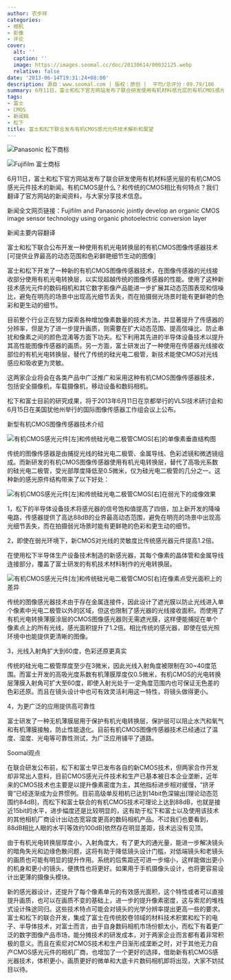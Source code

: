 ```yaml
---
author: 农步祥
categories:
- 相机
- 影像
- 评论
cover:
  alt: ''
  caption: ''
  image: https://images.soomal.cc/doc/20130614/00032125.webp
  relative: false
date: '2013-06-14T19:31:24+08:00'
description: 源自：www.soomal.com | 版权：原创 |  平均/总评分：09.79/186
summary: 6月11日，富士和松下官方网站发布了联合研发使用有机材料感光层的有机CMOS感光元件技术的新闻。有机CMOS是什么？和传统的CMOS相比有何特点？我们翻译了官方网站的新闻资料，与大家分享技术信息。
tags:
- 富士
- CMOS
- 新闻稿
- 松下
title: 富士和松下联合发布有机CMOS感光元件技术解析和展望
---
```


![Panasonic 松下商标](https://images.soomal.cc/doc/20130614/00032123_01.webp)



![Fujifilm 富士商标](https://images.soomal.cc/doc/20130614/00032124_01.webp)



6月11日，富士和松下官方网站发布了联合研发使用有机材料感光层的有机CMOS感光元件技术的新闻。有机CMOS是什么？和传统的CMOS相比有何特点？我们翻译了官方网站的新闻资料，与大家分享技术信息。



新闻全文网页链接：Fujifilm and Panasonic jointly develop an organic CMOS image sensor technology using organic photoelectric conversion layer



新闻主要内容翻译



富士和松下联合公布开发一种使用有机光电转换层的有机CMOS图像传感器技术 [可提供业界最高的动态范围和色彩鲜艳细节生动的图像]







富士和松下开发了一种新的有机CMOS图像传感器技术，在图像传感器的光线接收部分使用有机光电转换层，以实现超越传统的图像传感器的性能。使用了这种新技术感光元件的数码相机和其它数字影像产品能进一步扩展其动态范围表现和信噪比，避免在明亮的场景中出现高光细节丢失，而在拍摄弱光场景时能有更鲜艳的色彩和更生动的细节。







目前整个行业正在努力探索各种增加像素数量的技术方法，并显著提升了传感器的分辨率，但是为了进一步提升画质，则需要在扩大动态范围、提高信噪比、防止串扰和像素之间的颜色混淆等方面下功夫。松下利用其先进的半导体设备技术以提升其高性能图像传感器的画质。另一方面，富士研发出了一种使用在传感器光线接收部位的有机光电转换层，替代了传统的硅光电二极管，新技术能使CMOS对光线感应和吸收更为灵敏。







这两家企业将会在各类产品中广泛推广和采用这种有机CMOS图像传感器技术，包括安全摄像机，车载摄像机，移动设备和数码相机。







松下和富士目前的研究成果，将于2013年6月11日在京都举行的VLSI技术研讨会和6月15日在美国犹他州举行的国际图像传感器工作组会议上公布。







新型有机CMOS图像传感器技术介绍



![有机CMOS感光元件[左]和传统硅光电二极管CMOS[右]的单像素垂直结构图](https://images.soomal.cc/doc/20130614/00032120.webp)



传统的图像传感器是由捕捉光线的硅光电二极管、金属导线、色彩滤镜和微透镜组成。而新研发的有机CMOS图像传感器使用有机光电转换层，替代了高吸光系数的硅光电二极管，受光部厚度降低至0.5微米，仅为硅光电二极管的几分之一。这种新的感光原件结构带来了以下好处：



![有机CMOS感光元件[左]和传统硅光电二极管CMOS[右]在弱光下的成像效果](https://images.soomal.cc/doc/20130614/00032121.webp)



1，松下的半导体设备技术将感光器的信号饱和值提高了四倍，加上新开发的降噪电路，传感器提供了高达88dB的业界最高动态范围，避免在明亮的场景中出现高光细节丢失，而在拍摄弱光场景时能有更鲜艳的色彩和更生动的细节。



2，即使在弱光环境下，新CMOS对光线的灵敏度比传统感光器元件提高1.2倍。



在使用松下半导体生产设备技术制造的新感光器，其每个像素的晶体管和金属导线连接部分，覆盖了富士研发的有机技术材料制作的光电转换层。



![有机CMOS感光元件[左]和传统硅光电二极管CMOS[右]在像素点受光面积上的差异](https://images.soomal.cc/doc/20130614/00032122.webp)



传统的图像感光器技术由于存在金属连接件，因此设计了遮光膜以防止光线进入单个像素中光电二极管以外的区域，但这也限制了感光器的光线接收面积。而使用了有机光电转换薄膜涂层的CMOS图像感光器则无需遮光膜，这样便能捕捉在单个像素点上的所有光线，感光面积提升了1.2倍。相比传统的感光器，即使在低光照环境中也能提供更清晰的图像。







3，光线入射角扩大到60度，色彩还原更真实



传统的硅光电二极管厚度至少在3微米，因此光线入射角度被限制在30~40度范围。而富士开发的高吸光度系数有机薄膜厚度仅0.5微米，有机CMOS的光电转换层薄膜入射角可扩大至60度，即使入射光处于一定角度范围内也可保证无色差的色彩还原。而且在镜头设计中也可有效灵活利用这一特性，将镜头做得更小。







4，为更广泛的应用提供高可靠性



富士研发了一种无机薄膜层用于保护有机光电转换层，保护层可以阻止水汽和氧气和有机薄膜接触，防止性能退化。目前有机CMOS图像传感器技术已经通过了温度、湿度、光电等可靠性测试，为广泛应用铺平了道路。







Soomal观点



在联合研发公布前，松下和富士早已发布各自的新CMOS技术，但两家合作开发却非常出人意料，目前CMOS感光元件技术和生产已基本被日本企业垄断，近年来的CMOS技术也主要是以提升像素密度为主，其他指标进步相对缓慢，“挤牙膏”已经逐渐成为业界惯例。目前高级单反相机已达到14bit色深输出[理论动态范围约84dB]，而松下和富士联合的有机CMOS技术可理论上达到88dB，也就是接近15bit的水平，进步幅度还是比较明显的，这有助于松下和富士以及使用该技术的其他相机厂商设计出动态宽容度更高的数码相机产品。不过我们也要看到，88dB相比人眼的水平[等效约100dB]依然存在明显差距，技术远没有见顶。



由于有机光电转换层厚度小，入射角度大，有了更大的通光量，能进一步解决镜头的暗角失光和边缘色散问题，这将有助于降低镜头设计门槛，对低端镜头和老镜头的画质也可能有明显的提升作用。系统的后焦距还可进一步缩小，这样能做出更小的机身和更小的镜头，便携性也将更好。如果用于手机摄像头设计，也将更容易设计出更薄的摄像头模块。



新的感光器设计，还提升了每个像素单元的有效感光面积，这个特性或者可以直接提升画质，也可以在画质不变的基础上，进一步的提升像素密度，这与索尼的堆栈式设计殊途同归。这些技术特点可能会对镜头的光学分辨率提出更高一些的要求。
富士和松下的联合开发，集成了富士在传统胶卷领域的材料技术积累和松下的电子、半导体技术，对富士而言，由于自身数码相机市场份额太小，而松下有着更广泛的数字图像产品市场，能分摊技术的研发成本，对于两家企业而言都有着非常积极的意义。而且在索尼对CMOS技术和生产日渐形成垄断之时，对于其他无力自产CMOS感光元件的相机厂商，也增加了一个更好的选择，借助新有机CMOS感光器技术，体积更小，画质更好的微单和大底卡片数码相机即将出现，大家不妨拭目以待。
